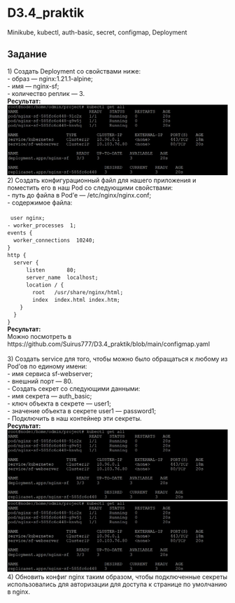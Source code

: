 # D3.4_praktik
Minikube, kubectl, auth-basic, secret, configmap, Deployment <br>
<h2>Задание</h2>
1) Создать Deployment со свойствами ниже: <br>
- образ — nginx:1.21.1-alpine; <br>
- имя — nginx-sf; <br>
- количество реплик — 3. <br>
<b> Ресультат: </b><br>
<img src="https://github.com/Suirus777/D3.4_praktik/blob/main/screens/kubctl%20get%20all.JPG"> 
2) Создать конфигурационный файл для нашего приложения и поместить его в наш Pod со следующими свойствами: <br>
- путь до файла в Pod’е — /etc/nginx/nginx.conf; <br>
- содержимое файла: <br><br>
<code> user nginx;
- worker_processes  1;
events {
  worker_connections  10240;
}
http {
  server {
      listen       80;
      server_name  localhost;
      location / {
        root   /usr/share/nginx/html;
        index  index.html index.htm;
    }
  }
} </code> <br>
<b> Ресультат: </b><br>
Можно посмотреть в https://github.com/Suirus777/D3.4_praktik/blob/main/configmap.yaml  <br><br>
3) Создать service для того, чтобы можно было обращаться к любому из Pod’ов по единому имени: <br>
- имя сервиса sf-webserver;<br>
- внешний порт — 80.<br>
- Создать секрет со следующими данными:<br>
- имя секрета — auth_basic;<br>
- ключ объекта в секрете — user1;<br>
- значение объекта в секрете user1 — password1;<br>
- Подключить в наш контейнер эти секреты.<br>
<b> Ресультат: </b><br>
<img src="https://github.com/Suirus777/D3.4_praktik/blob/main/screens/kubctl%20get%20all.JPG">
<img src="https://github.com/Suirus777/D3.4_praktik/blob/main/screens/kubctl%20get%20all.JPG">
4) Обновить конфиг nginx таким образом, чтобы подключенные секреты использовались для авторизации для доступа к странице по умолчанию в nginx.
